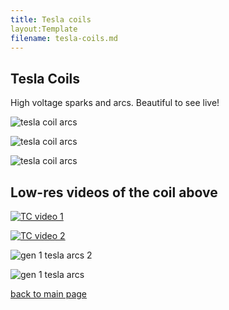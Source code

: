 ```yaml
---
title: Tesla coils
layout:Template
filename: tesla-coils.md
--- 
```




## Tesla Coils

High voltage sparks and arcs.  Beautiful to see live!

![tesla coil arcs]({{https://blbadger.github.io}}newtesla.jpg)

![tesla coil arcs]({{https://blbadger.github.io}}tesla_3.jpg)

![tesla coil arcs]({{https://blbadger.github.io}}tesla_4.jpg)

## Low-res videos of the coil above

[![TC video 1](http://img.youtube.com/vi/gwUA4ATNvRg/0.jpg)](http://www.youtube.com/watch?v=gwUA4ATNvRg  "Tesla coil 1")

[![TC video 2](http://img.youtube.com/vi/FyRCdSQW1GY/0.jpg)](http://www.youtube.com/watch?v=FyRCdSQW1GY  "Tesla coil 2")

![gen 1 tesla arcs 2]({{https://blbadger.github.io}}tesla_5.JPG)

![gen 1 tesla arcs]({{https://blbadger.github.io}}tesla_6.JPG)

[back to main page](https://blbadger.github.io/)

